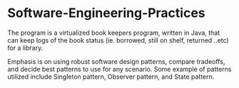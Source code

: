 # Software-Engineering-Practices
The program is a virtualized book keepers program, written in Java, that can keep logs of the book status (ie. borrowed, still on shelf, returned ..etc) for a library.

Emphasis is on using robust software design patterns, compare tradeoffs, and decide best patterns to use for any scenario. Some example of patterns utilized include Singleton pattern, Observer pattern, and State pattern.


